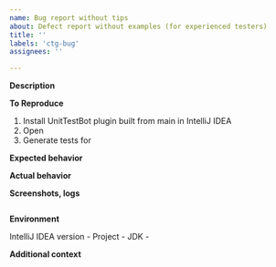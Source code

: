 ```yaml
---
name: Bug report without tips
about: Defect report without examples (for experienced testers)
title: ''
labels: 'ctg-bug'
assignees: ''

---
```


**Description**



**To Reproduce**

1. Install UnitTestBot plugin built from main in IntelliJ IDEA
2. Open
3. Generate tests for

**Expected behavior**



**Actual behavior**



**Screenshots, logs**



~~~java

~~~

**Environment**

IntelliJ IDEA version -
Project -
JDK -

**Additional context**


